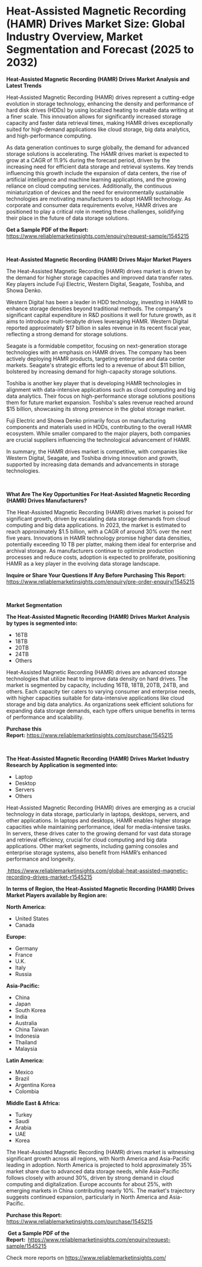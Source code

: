 <p><h1>Heat-Assisted Magnetic Recording (HAMR) Drives Market Size: Global Industry Overview, Market Segmentation and Forecast (2025 to 2032)</h1></p><p><strong>Heat-Assisted Magnetic Recording (HAMR) Drives Market Analysis and Latest Trends</strong></p>
<p><p>Heat-Assisted Magnetic Recording (HAMR) drives represent a cutting-edge evolution in storage technology, enhancing the density and performance of hard disk drives (HDDs) by using localized heating to enable data writing at a finer scale. This innovation allows for significantly increased storage capacity and faster data retrieval times, making HAMR drives exceptionally suited for high-demand applications like cloud storage, big data analytics, and high-performance computing.</p><p>As data generation continues to surge globally, the demand for advanced storage solutions is accelerating. The HAMR drives market is expected to grow at a CAGR of 11.9% during the forecast period, driven by the increasing need for efficient data storage and retrieval systems. Key trends influencing this growth include the expansion of data centers, the rise of artificial intelligence and machine learning applications, and the growing reliance on cloud computing services. Additionally, the continuous miniaturization of devices and the need for environmentally sustainable technologies are motivating manufacturers to adopt HAMR technology. As corporate and consumer data requirements evolve, HAMR drives are positioned to play a critical role in meeting these challenges, solidifying their place in the future of data storage solutions.</p></p>
<p><strong>Get a Sample PDF of the Report:&nbsp;</strong> <a href="https://www.reliablemarketinsights.com/enquiry/request-sample/1545215?utm_campaign=2182&utm_medium=2&utm_source=Github&utm_content=ia&utm_term=12022025&utm_id=heat-assisted-magnetic-recording-hamr-drives">https://www.reliablemarketinsights.com/enquiry/request-sample/1545215</a></p>
<p>&nbsp;</p>
<p><strong>Heat-Assisted Magnetic Recording (HAMR) Drives Major Market Players</strong></p>
<p><p>The Heat-Assisted Magnetic Recording (HAMR) drives market is driven by the demand for higher storage capacities and improved data transfer rates. Key players include Fuji Electric, Western Digital, Seagate, Toshiba, and Showa Denko. </p><p>Western Digital has been a leader in HDD technology, investing in HAMR to enhance storage densities beyond traditional methods. The company's significant capital expenditure in R&D positions it well for future growth, as it aims to introduce multi-terabyte drives leveraging HAMR. Western Digital reported approximately $17 billion in sales revenue in its recent fiscal year, reflecting a strong demand for storage solutions.</p><p>Seagate is a formidable competitor, focusing on next-generation storage technologies with an emphasis on HAMR drives. The company has been actively deploying HAMR products, targeting enterprise and data center markets. Seagate's strategic efforts led to a revenue of about $11 billion, bolstered by increasing demand for high-capacity storage solutions.</p><p>Toshiba is another key player that is developing HAMR technologies in alignment with data-intensive applications such as cloud computing and big data analytics. Their focus on high-performance storage solutions positions them for future market expansion. Toshiba's sales revenue reached around $15 billion, showcasing its strong presence in the global storage market.</p><p>Fuji Electric and Showa Denko primarily focus on manufacturing components and materials used in HDDs, contributing to the overall HAMR ecosystem. While smaller compared to the major players, both companies are crucial suppliers influencing the technological advancement of HAMR.</p><p>In summary, the HAMR drives market is competitive, with companies like Western Digital, Seagate, and Toshiba driving innovation and growth, supported by increasing data demands and advancements in storage technologies.</p></p>
<p>&nbsp;</p>
<p><strong>What Are The Key Opportunities For Heat-Assisted Magnetic Recording (HAMR) Drives Manufacturers?</strong></p>
<p><p>The Heat-Assisted Magnetic Recording (HAMR) drives market is poised for significant growth, driven by escalating data storage demands from cloud computing and big data applications. In 2023, the market is estimated to reach approximately $1.5 billion, with a CAGR of around 30% over the next five years. Innovations in HAMR technology promise higher data densities, potentially exceeding 10 TB per platter, making them ideal for enterprise and archival storage. As manufacturers continue to optimize production processes and reduce costs, adoption is expected to proliferate, positioning HAMR as a key player in the evolving data storage landscape.</p></p>
<p><strong>Inquire or Share Your Questions If Any Before Purchasing This Report:</strong> <a href="https://www.reliablemarketinsights.com/enquiry/pre-order-enquiry/1545215?utm_campaign=2182&utm_medium=2&utm_source=Github&utm_content=ia&utm_term=12022025&utm_id=heat-assisted-magnetic-recording-hamr-drives">https://www.reliablemarketinsights.com/enquiry/pre-order-enquiry/1545215</a></p>
<p>&nbsp;</p>
<p><strong>Market Segmentation</strong></p>
<p><strong>The Heat-Assisted Magnetic Recording (HAMR) Drives Market Analysis by types is segmented into:</strong></p>
<p><ul><li>16TB</li><li>18TB</li><li>20TB</li><li>24TB</li><li>Others</li></ul></p>
<p><p>Heat-Assisted Magnetic Recording (HAMR) drives are advanced storage technologies that utilize heat to improve data density on hard drives. The market is segmented by capacity, including 16TB, 18TB, 20TB, 24TB, and others. Each capacity tier caters to varying consumer and enterprise needs, with higher capacities suitable for data-intensive applications like cloud storage and big data analytics. As organizations seek efficient solutions for expanding data storage demands, each type offers unique benefits in terms of performance and scalability.</p></p>
<p><strong>Purchase this Report:&nbsp;</strong><a href="https://www.reliablemarketinsights.com/purchase/1545215?utm_campaign=2182&utm_medium=2&utm_source=Github&utm_content=ia&utm_term=12022025&utm_id=heat-assisted-magnetic-recording-hamr-drives">https://www.reliablemarketinsights.com/purchase/1545215</a></p>
<p>&nbsp;</p>
<p><strong>The Heat-Assisted Magnetic Recording (HAMR) Drives Market Industry Research by Application is segmented into:</strong></p>
<p><ul><li>Laptop</li><li>Desktop</li><li>Servers</li><li>Others</li></ul></p>
<p><p>Heat-Assisted Magnetic Recording (HAMR) drives are emerging as a crucial technology in data storage, particularly in laptops, desktops, servers, and other applications. In laptops and desktops, HAMR enables higher storage capacities while maintaining performance, ideal for media-intensive tasks. In servers, these drives cater to the growing demand for vast data storage and retrieval efficiency, crucial for cloud computing and big data applications. Other market segments, including gaming consoles and enterprise storage systems, also benefit from HAMR’s enhanced performance and longevity.</p></p>
<p><a href="https://www.reliablemarketinsights.com/global-heat-assisted-magnetic-recording-drives-market-r1545215?utm_campaign=2182&utm_medium=2&utm_source=Github&utm_content=ia&utm_term=12022025&utm_id=heat-assisted-magnetic-recording-hamr-drives">&nbsp;https://www.reliablemarketinsights.com/global-heat-assisted-magnetic-recording-drives-market-r1545215</a></p>
<p><strong>In terms of Region, the Heat-Assisted Magnetic Recording (HAMR) Drives Market Players available by Region are:</strong></p>
<p>
    <p> <strong> North America: </strong>
        <ul>
            <li>United States</li>
            <li>Canada</li>
        </ul>
        </p> 
    <p> <strong> Europe: </strong>
        <ul>
            <li>Germany</li>
            <li>France</li>
            <li>U.K.</li>
            <li>Italy</li>
            <li>Russia</li>
        </ul>
        </p> 
    <p> <strong> Asia-Pacific: </strong>
        <ul>
            <li>China</li>
            <li>Japan</li>
            <li>South Korea</li>
            <li>India</li>
            <li>Australia</li>
            <li>China Taiwan</li>
            <li>Indonesia</li>
            <li>Thailand</li>
            <li>Malaysia</li>
        </ul>
        </p> 
    <p> <strong> Latin America: </strong>
        <ul>
            <li>Mexico</li>
            <li>Brazil</li>
            <li>Argentina Korea</li>
            <li>Colombia</li>
        </ul>
        </p> 
    <p> <strong> Middle East & Africa: </strong>
        <ul>
            <li>Turkey</li>
            <li>Saudi</li>
            <li>Arabia</li>
            <li>UAE</li>
            <li>Korea</li>
        </ul>
    </p>
    </p>
<p><p>The Heat-Assisted Magnetic Recording (HAMR) drives market is witnessing significant growth across all regions, with North America and Asia-Pacific leading in adoption. North America is projected to hold approximately 35% market share due to advanced data storage needs, while Asia-Pacific follows closely with around 30%, driven by strong demand in cloud computing and digitalization. Europe accounts for about 25%, with emerging markets in China contributing nearly 10%. The market's trajectory suggests continued expansion, particularly in North America and Asia-Pacific.</p></p>
<p><strong>Purchase this Report: </strong><a href="https://www.reliablemarketinsights.com/purchase/1545215?utm_campaign=2182&utm_medium=2&utm_source=Github&utm_content=ia&utm_term=12022025&utm_id=heat-assisted-magnetic-recording-hamr-drives">https://www.reliablemarketinsights.com/purchase/1545215</a></p>
<p>&nbsp;<strong>Get a Sample PDF of the Report:&nbsp;&nbsp;</strong><a href="https://www.reliablemarketinsights.com/enquiry/request-sample/1545215?utm_campaign=2182&utm_medium=2&utm_source=Github&utm_content=ia&utm_term=12022025&utm_id=heat-assisted-magnetic-recording-hamr-drives">https://www.reliablemarketinsights.com/enquiry/request-sample/1545215</a></p>
<p><strong></strong></p>
<p>Check more reports on <a href="https://www.reliablemarketinsights.com/?utm_campaign=2182&utm_medium=2&utm_source=Github&utm_content=ia&utm_term=12022025&utm_id=heat-assisted-magnetic-recording-hamr-drives">https://www.reliablemarketinsights.com/</a></p>